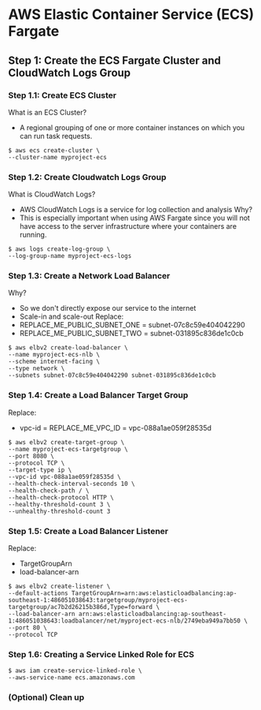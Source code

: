 # AWS Elastic Container Service (ECS) Fargate

## Step 1: Create the ECS Fargate Cluster and CloudWatch Logs Group

### Step 1.1: Create ECS Cluster
What is an ECS Cluster?
- A regional grouping of one or more container instances on which you can run task requests.

```
$ aws ecs create-cluster \
--cluster-name myproject-ecs
```

### Step 1.2: Create Cloudwatch Logs Group
What is CloudWatch Logs?
- AWS CloudWatch Logs is a service for log collection and analysis Why?
- This is especially important when using AWS Fargate since you will not have access to the server infrastructure where your containers are running.

```
$ aws logs create-log-group \
--log-group-name myproject-ecs-logs
```

### Step 1.3: Create a Network Load Balancer
Why?
- So we don't directly expose our service to the internet
- Scale-in and scale-out Replace:
- REPLACE_ME_PUBLIC_SUBNET_ONE = subnet-07c8c59e404042290
- REPLACE_ME_PUBLIC_SUBNET_TWO = subnet-031895c836de1c0cb

```
$ aws elbv2 create-load-balancer \
--name myproject-ecs-nlb \
--scheme internet-facing \
--type network \
--subnets subnet-07c8c59e404042290 subnet-031895c836de1c0cb
```

### Step 1.4: Create a Load Balancer Target Group
Replace:
- vpc-id = REPLACE_ME_VPC_ID = vpc-088a1ae059f28535d

```
$ aws elbv2 create-target-group \
--name myproject-ecs-targetgroup \
--port 8080 \
--protocol TCP \
--target-type ip \
--vpc-id vpc-088a1ae059f28535d \
--health-check-interval-seconds 10 \
--health-check-path / \
--health-check-protocol HTTP \
--healthy-threshold-count 3 \
--unhealthy-threshold-count 3
```

### Step 1.5: Create a Load Balancer Listener
Replace:
- TargetGroupArn
- load-balancer-arn

```
$ aws elbv2 create-listener \
--default-actions TargetGroupArn=arn:aws:elasticloadbalancing:ap-southeast-1:486051038643:targetgroup/myproject-ecs-targetgroup/ac7b2d26215b386d,Type=forward \
--load-balancer-arn arn:aws:elasticloadbalancing:ap-southeast-1:486051038643:loadbalancer/net/myproject-ecs-nlb/2749eba949a7bb50 \
--port 80 \
--protocol TCP
```

### Step 1.6: Creating a Service Linked Role for ECS
```
$ aws iam create-service-linked-role \
--aws-service-name ecs.amazonaws.com
```

### (Optional) Clean up
